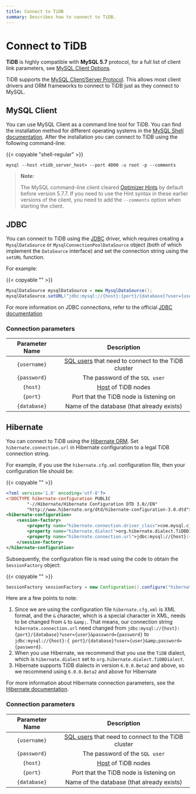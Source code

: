```yaml
---
title: Connect to TiDB
summary: Describes how to connect to TiDB.
---
```


# Connect to TiDB

**TiDB** is highly compatible with **MySQL 5.7** protocol, for a full list of client link parameters, see [MySQL Client Options](https://dev.mysql.com/doc/refman/5.7/en/mysql-command-options.html).

TiDB supports the [MySQL Client/Server Protocol](https://dev.mysql.com/doc/internals/en/client-server-protocol.html). This allows most client drivers and ORM frameworks to connect to TiDB just as they connect to MySQL.

## MySQL Client

You can use MySQL Client as a command line tool for TiDB. You can find the installation method for different operating systems in the [MySQL Shell documentation](https://dev.mysql.com/doc/mysql-shell/8.0/en/mysql-shell-install.html). After the installation you can connect to TiDB using the following command-line:

{{< copyable "shell-regular" >}}

```shell
mysql --host <tidb_server_host> --port 4000 -u root -p --comments
```

> **Note:**
>
> The MySQL command-line client cleared [Optimizer Hints](/optimizer-hints.md#optimizer-hints) by default before version 5.7.7. If you need to use the Hint syntax in these earlier versions of the client, you need to add the `--comments` option when starting the client.

## JDBC

You can connect to TiDB using the [JDBC](https://dev.mysql.com/doc/connector-j/8.0/en/) driver, which requires creating a `MysqlDataSource` or `MysqlConnectionPoolDataSource` object (both of which implement the `DataSource` interface) and set the connection string using the `setURL` function.

For example:

{{< copyable "" >}}

```java
MysqlDataSource mysqlDataSource = new MysqlDataSource();
mysqlDataSource.setURL("jdbc:mysql://{host}:{port}/{database}?user={username}&password={password}");
```

For more information on JDBC connections, refer to the official [JDBC documentation](https://dev.mysql.com/doc/connector-j/8.0/en/)

### Connection parameters

| Parameter Name | Description |
| :---: | :----------------------------: |
| `{username}` | [SQL users](/user-account-management.md) that need to connect to the TiDB cluster |
| `{password}` | The password of the `SQL user` |
| `{host}` | [Host](https://en.wikipedia.org/wiki/Host_(network)) of TiDB nodes |
| `{port}` | Port that the TiDB node is listening on |
| `{database}` | Name of the database (that already exists) |

## Hibernate

You can connect to TiDB using the [Hibernate ORM](https://hibernate.org/orm/). Set `hibernate.connection.url` in Hibernate configuration to a legal TiDB connection string.

For example, if you use the `hibernate.cfg.xml` configuration file, then your configuration file should be:

{{< copyable "" >}}

```xml
<?xml version='1.0' encoding='utf-8'?>
<!DOCTYPE hibernate-configuration PUBLIC
        "-//Hibernate/Hibernate Configuration DTD 3.0//EN"
        "http://www.hibernate.org/dtd/hibernate-configuration-3.0.dtd">
<hibernate-configuration>
    <session-factory>
        <property name="hibernate.connection.driver_class">com.mysql.cj.jdbc.Driver</property>
        <property name="hibernate.dialect">org.hibernate.dialect.TiDBDialect</property>
        <property name="hibernate.connection.url">jdbc:mysql://{host}:{port}/{database}?user={user}&amp;password={password}</property>
    </session-factory>
</hibernate-configuration>
```

Subsequently, the configuration file is read using the code to obtain the `SessionFactory` object:

{{< copyable "" >}}

```java
SessionFactory sessionFactory = new Configuration().configure("hibernate.cfg.xml").buildSessionFactory();
```

Here are a few points to note:

1. Since we are using the configuration file `hibernate.cfg.xml` is XML format, and the `&` character, which is a special character in XML, needs to be changed from `&` to `&amp;`. That means, our connection string `hibernate.connection.url` need changed from `jdbc:mysql://{host}:{port}/{database}?user={user}&password={password}` to `jdbc:mysql://{host}:{ port}/{database}?user={user}&amp;password={password}`.
2. When you use Hibernate, we recommend that you use the `TiDB` dialect, which is `hibernate.dialect` set to `org.hibernate.dialect.TiDBDialect`.
3. Hibernate supports TiDB dialects in version `6.0.0.Beta2` and above, so we recommend using `6.0.0.Beta2` and above for Hibernate

For more information about Hibernate connection parameters, see the [Hibernate documentation](https://hibernate.org/orm/documentation).

### Connection parameters

| Parameter Name | Description |
| :---: | :----------------------------: |
| `{username}` | [SQL users](/user-account-management.md) that need to connect to the TiDB cluster |
| `{password}` | The password of the `SQL user` |
| `{host}` | [Host](https://en.wikipedia.org/wiki/Host_(network)) of TiDB nodes |
| `{port}` | Port that the TiDB node is listening on |
| `{database}` | Name of the database (that already exists) |
